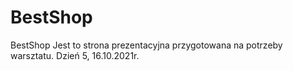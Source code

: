 # BestShop
BestShop
Jest to strona prezentacyjna przygotowana na potrzeby warsztatu. Dzień 5, 16.10.2021r.
